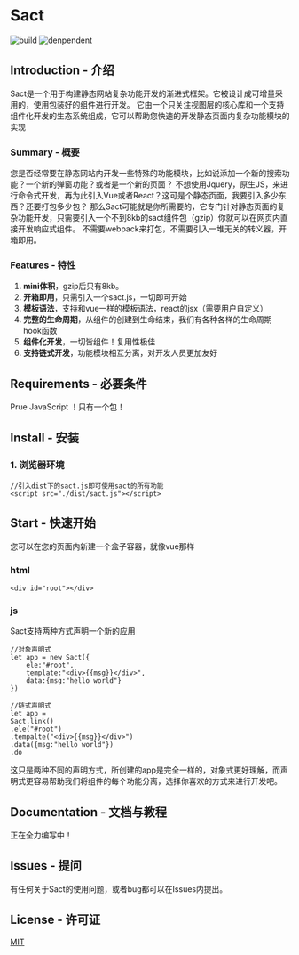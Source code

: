 

# Sact
![build](https://img.shields.io/badge/build-passing-brightgreen.svg)
![denpendent](https://img.shields.io/badge/denpendent-Prue%20JavaScript-blueviolet.svg)


## Introduction - 介绍
Sact是一个用于构建静态网站复杂功能开发的渐进式框架。它被设计成可增量采用的，使用包装好的组件进行开发。
它由一个只关注视图层的核心库和一个支持组件化开发的生态系统组成，它可以帮助您快速的开发静态页面内复杂功能模块的实现

### Summary - 概要
您是否经常要在静态网站内开发一些特殊的功能模块，比如说添加一个新的搜索功能？一个新的弹窗功能？或者是一个新的页面？
不想使用Jquery，原生JS，来进行命令式开发，再为此引入Vue或者React？这可是个静态页面，我要引入多少东西？还要打包多少包？
那么Sact可能就是你所需要的，它专门针对静态页面的复杂功能开发，只需要引入一个不到8kb的sact组件包（gzip）你就可以在网页内直接开发响应式组件。
不需要webpack来打包，不需要引入一堆无关的转义器，开箱即用。
### Features - 特性
1. **mini体积**，gzip后只有8kb。
2. **开箱即用**，只需引入一个sact.js，一切即可开始
3. **模板语法**，支持和vue一样的模板语法，react的jsx（需要用户自定义）
4. **完整的生命周期**，从组件的创建到生命结束，我们有各种各样的生命周期hook函数
5. **组件化开发**，一切皆组件！复用性极佳
6. **支持链式开发**，功能模块相互分离，对开发人员更加友好
## Requirements - 必要条件
Prue JavaScript ！只有一个包！
## Install - 安装
### 1. 浏览器环境
```
//引入dist下的sact.js即可使用sact的所有功能
<script src="./dist/sact.js"></script>
```
## Start - 快速开始

您可以在您的页面内新建一个盒子容器，就像vue那样
### html

```
<div id="root"></div>
```
### js
Sact支持两种方式声明一个新的应用
```
//对象声明式
let app = new Sact({
    ele:"#root",
    template:"<div>{{msg}}</div>",
    data:{msg:"hello world"}
})
```
```
//链式声明式
let app = 
Sact.link()
.ele("#root")
.tempalte("<div>{{msg}}</div>")
.data({msg:"hello world"})
.do
```
这只是两种不同的声明方式，所创建的app是完全一样的，对象式更好理解，而声明式更容易帮助我们将组件的每个功能分离，选择你喜欢的方式来进行开发吧。

## Documentation - 文档与教程
正在全力编写中！
## Issues - 提问
有任何关于Sact的使用问题，或者bug都可以在Issues内提出。
## License - 许可证
[MIT](https://opensource.org/licenses/MIT)
